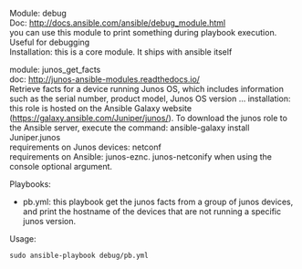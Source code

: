 Module: debug  
Doc: http://docs.ansible.com/ansible/debug_module.html  
you can use this module to print something during playbook execution. Useful for debugging  
Installation: this is a core module. It ships with ansible itself  

module: junos_get_facts  
doc: http://junos-ansible-modules.readthedocs.io/  
Retrieve facts for a device running Junos OS, which includes information such as the serial number, product model, Junos OS version ... 
installation: this role is hosted on the Ansible Galaxy website (https://galaxy.ansible.com/Juniper/junos/). To download the junos role to the Ansible server, execute the command: ansible-galaxy install Juniper.junos  
requirements on Junos devices: netconf  
requirements on Ansible: junos-eznc.  junos-netconify when using the console optional argument.    

Playbooks:  
- pb.yml: this playbook get the junos facts from a group of junos devices, and print the hostname of the devices that are not running a specific junos version.     

Usage: 
```
sudo ansible-playbook debug/pb.yml   
```
